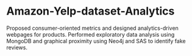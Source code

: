 # Amazon-Yelp-dataset-Analytics
Proposed consumer-oriented metrics and designed analytics-driven webpages for products. Performed exploratory data analysis using MongoDB and graphical proximity using Neo4j and SAS to identify fake reviews.
